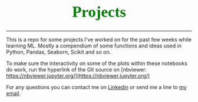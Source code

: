 <h1 style="color:green; font-family:candara; font-size:300%; text-align:center;"> 
    Projects
</h1>

***

This is a repo for some projects I've worked on for the past few weeks while learning ML. 
Mostly a compendium of some functions and ideas used in Python, Pandas, Seaborn, Scikit and so on.

To make sure the interactivity on some of the plots within these notebooks do work, run the hyperlink of the Git source on [nbviewer: https://nbviewer.jupyter.org/](https://nbviewer.jupyter.org/)

For any questions you can contact me on [Linkedin](https://www.linkedin.com/in/leocuspinera/) or send me a line to [my email](mailto:leocuspinera@gmail.com).
